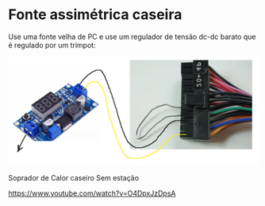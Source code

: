 # Fonte assimétrica caseira

Use uma fonte velha de PC e use um regulador de tensão dc-dc barato que é regulado por um trimpot:

<img src=".assets/fonteAssiCa.jpg">


Soprador de Calor caseiro Sem estação

https://www.youtube.com/watch?v=O4DpxJzDpsA
